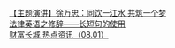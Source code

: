  
[【主题演讲】徐万忠：同饮一江水  共筑一个梦](http://www.dianyue.me/archives/431/chmk2v1rwovsxjk7/)  
[法律英语之修辞——长短句的使用](http://www.dianyue.me/archives/659/ri9b4c4ygwxotw45/)  
[财富长城  热点资讯（08.01）](http://www.dianyue.me/archives/078/6pam765yrkq8ft39/)